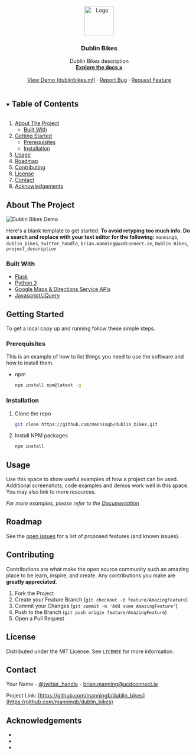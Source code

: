 <!--
*** Thanks for checking out the Best-README-Template. If you have a suggestion
*** that would make this better, please fork the repo and create a pull request
*** or simply open an issue with the tag "enhancement".
*** Thanks again! Now go create something AMAZING! :D
***
***
***
*** To avoid retyping too much info. Do a search and replace for the following:
*** manningb, dublin_bikes, twitter_handle, brian.manning@ucdconnect.ie, Dublin Bikes, project_description
-->

<!-- PROJECT SHIELDS -->
<!--
*** I'm using markdown "reference style" links for readability.
*** Reference links are enclosed in brackets [ ] instead of parentheses ( ).
*** See the bottom of this document for the declaration of the reference variables
*** for contributors-url, forks-url, etc. This is an optional, concise syntax you may use.
*** https://www.markdownguide.org/basic-syntax/#reference-style-links
-->
<!--
[![Contributors][contributors-shield]][contributors-url]
[![Forks][forks-shield]][forks-url]
[![Stargazers][stars-shield]][stars-url]
[![Issues][issues-shield]][issues-url]
[![MIT License][license-shield]][license-url]
[![LinkedIn][linkedin-shield]][linkedin-url]
 -->
<!-- PROJECT LOGO -->
<br />
<p align="center">
  <a href="https://github.com/manningb/dublin_bikes">
    <img src="https://github.com/manningb/dublin_bikes/blob/main/flask_app/static/img/loading.gif" alt="Logo" width="80" height="80">
  </a>

  <h3 align="center">Dublin Bikes</h3>

  <p align="center">
    Dublin Bikes description
    <br />
    <a href="https://github.com/manningb/dublin_bikes"><strong>Explore the docs »</strong></a>
    <br />
    <br />
    <a href="https://dublinbikes.ml">View Demo (dublinbikes.ml)</a>
    ·
    <a href="https://github.com/manningb/dublin_bikes/issues">Report Bug</a>
    ·
    <a href="https://github.com/manningb/dublin_bikes/issues">Request Feature</a>
  </p>
</p>

<!-- TABLE OF CONTENTS -->
<details open="open">
  <summary><h2 style="display: inline-block">Table of Contents</h2></summary>
  <ol>
    <li>
      <a href="#about-the-project">About The Project</a>
      <ul>
        <li><a href="#built-with">Built With</a></li>
      </ul>
    </li>
    <li>
      <a href="#getting-started">Getting Started</a>
      <ul>
        <li><a href="#prerequisites">Prerequisites</a></li>
        <li><a href="#installation">Installation</a></li>
      </ul>
    </li>
    <li><a href="#usage">Usage</a></li>
    <li><a href="#roadmap">Roadmap</a></li>
    <li><a href="#contributing">Contributing</a></li>
    <li><a href="#license">License</a></li>
    <li><a href="#contact">Contact</a></li>
    <li><a href="#acknowledgements">Acknowledgements</a></li>
  </ol>
</details>

<!-- ABOUT THE PROJECT -->

## About The Project

![Dublin Bikes Demo](images/demo.gif)


Here's a blank template to get started:
**To avoid retyping too much info. Do a search and replace with your text editor for the following:**
`manningb`, `dublin_bikes`, `twitter_handle`, `brian.manning@ucdconnect.ie`, `Dublin Bikes`, `project_description`

### Built With

- [Flask](Python)
- [Python 3](Python)
- [Google Maps & Directions Service APIs]()
- [Javascript/JQuery]()

<!-- GETTING STARTED -->

## Getting Started

To get a local copy up and running follow these simple steps.

### Prerequisites

This is an example of how to list things you need to use the software and how to install them.

- npm
  ```sh
  npm install npm@latest -g
  ```

### Installation

1. Clone the repo
   ```sh
   git clone https://github.com/manningb/dublin_bikes.git
   ```
2. Install NPM packages
   ```sh
   npm install
   ```

<!-- USAGE EXAMPLES -->

## Usage

Use this space to show useful examples of how a project can be used. Additional screenshots, code examples and demos work well in this space. You may also link to more resources.

_For more examples, please refer to the [Documentation](https://example.com)_

<!-- ROADMAP -->

## Roadmap

See the [open issues](https://github.com/manningb/dublin_bikes/issues) for a list of proposed features (and known issues).

<!-- CONTRIBUTING -->

## Contributing

Contributions are what make the open source community such an amazing place to be learn, inspire, and create. Any contributions you make are **greatly appreciated**.

1. Fork the Project
2. Create your Feature Branch (`git checkout -b feature/AmazingFeature`)
3. Commit your Changes (`git commit -m 'Add some AmazingFeature'`)
4. Push to the Branch (`git push origin feature/AmazingFeature`)
5. Open a Pull Request

<!-- LICENSE -->

## License

Distributed under the MIT License. See `LICENSE` for more information.

<!-- CONTACT -->

## Contact

Your Name - [@twitter_handle](https://twitter.com/twitter_handle) - brian.manning@ucdconnect.ie

Project Link: [https://github.com/manningb/dublin_bikes](https://github.com/manningb/dublin_bikes)

<!-- ACKNOWLEDGEMENTS -->

## Acknowledgements

- []()
- []()
- []()

<!-- MARKDOWN LINKS & IMAGES -->
<!-- https://www.markdownguide.org/basic-syntax/#reference-style-links -->

[contributors-shield]: https://img.shields.io/github/contributors/manningb/repo.svg?style=for-the-badge&logo=appveyor
[contributors-url]: https://github.com/manningb/dublin_bikes/graphs/contributors
[forks-shield]: https://img.shields.io/github/forks/manningb/repo.svg?style=for-the-badge
[forks-url]: https://github.com/manningb/dublin_bikes/network/members
[stars-shield]: https://img.shields.io/github/stars/manningb/repo.svg?style=for-the-badge
[stars-url]: https://github.com/manningb/dublin_bikes/stargazers
[issues-shield]: https://img.shields.io/github/issues/manningb/repo.svg?style=for-the-badge
[issues-url]: https://github.com/manningb/dublin_bikes/issues
[license-shield]: https://img.shields.io/github/license/manningb/repo.svg?style=for-the-badge
[license-url]: https://github.com/manningb/dublin_bikes/blob/master/LICENSE.txt
[linkedin-shield]: https://img.shields.io/badge/-LinkedIn-black.svg?style=for-the-badge&logo=linkedin&colorB=555
[linkedin-url]: https://linkedin.com/in/manningb
